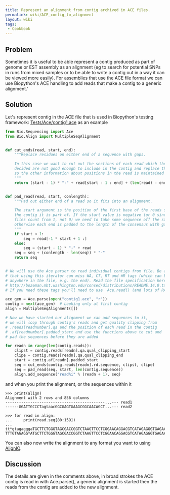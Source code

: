```yaml
---
title: Represent an alignment from contig archived in ACE files.
permalink: wiki/ACE_contig_to_alignment
layout: wiki
tags:
 - Cookbook
---
```


Problem
-------

Sometimes it is useful to be able represent a contig produced as part of
genome or EST assembly as an alignment (eg to search for potential SNPs
in runs from mixed samples or to be able to write a contig out in a way
it can be viewed more easily). For assemblies that use the ACE file
format we can use Biopython's ACE handling to add reads that make a
contig to a generic alignment.'

Solution
--------

Let's represent contig in the ACE file that is used in Biopython's
testing framework:
[Tests/Ace/contig1.ace](https://github.com/biopython/biopython/blob/master/Tests/Ace/contig1.ace)
as an example

``` python
from Bio.Sequencing import Ace
from Bio.Align import MultipleSeqAlignment


def cut_ends(read, start, end):
    """Replace residues on either end of a sequence with gaps.

    In this case we want to cut out the sections of each read which the assembler has
    decided are not good enough to include in the contig and replace them with gaps
    so the other information about positions in the read is maintained
    """
    return (start - 1) * "-" + read[start - 1 : end] + (len(read) - end) * "-"


def pad_read(read, start, conlength):
    """Pad out either end of a read so it fits into an alignment.

    The start argument is the position of the first base of the reads sequence in
    the contig it is part of. If the start value is negative (or 0 since ACE
    files count from 1, not 0) we need to take some sequence off the start
    otherwise each end is padded to the length of the consensus with gaps.
    """
    if start < 1:
        seq = read[-1 * start + 1 :]
    else:
        seq = (start - 1) * "-" + read
    seq = seq + (conlength - len(seq)) * "-"
    return seq


# We will use the Ace parser to read individual contigs from file. Be aware
# that using this iterator can miss WA, CT, RT and WR tags (which can be
# anywhere in the file, e.g. the end). Read the file specification here:
# http://bozeman.mbt.washington.edu/consed/distributions/README.14.0.txt
# If you need these tags you'll need to use  Ace.read() (and lots of RAM).

ace_gen = Ace.parse(open("contig1.ace", "r"))
contig = next(ace_gen)  # Looking only at first contig
align = MultipleSeqAlignment([])

# Now we have started our alignment we can add sequences to it,
# we will loop through contig's reads and get quality clipping from
# .reads[readnumber].qa and the position of each read in the contig
# .af[readnumber].padded_start and use the functions above to cut and
# pad the sequences before they are added

for readn in range(len(contig.reads)):
    clipst = contig.reads[readn].qa.qual_clipping_start
    clipe = contig.reads[readn].qa.qual_clipping_end
    start = contig.af[readn].padded_start
    seq = cut_ends(contig.reads[readn].rd.sequence, clipst, clipe)
    seq = pad_read(seq, start, len(contig.sequence))
    align.add_sequence("read%i" % (readn + 1), seq)
```

and when you print the alignment, or the sequences within it

``` pycon
>>> print(align)
Alignment with 2 rows and 856 columns
--------------------------------------------...--- read1
------GGATTGCCCTagtaacGGCGAGTGAAGCGGCAACAGCT...--- read2

>>> for read in align:
...     print(read.seq[80:159])
...
tt*gtagagggaTGCTTCTGGGTAGCGACCGGTCTAAGTTCCTCGGAACAGGACGTCATAGAGGGTGAGAATCCCGTAT
TTTGTAGAGG*ATGCTTCTGGGTAGCGACCGGTCTAAGTTCCTCGGAACAGGACGTCATAGAGGGTGAGAATCCCGTAT
```

You can also now write the alignment to any format you want to using
[AlignIO](AlignIO "wikilink").

Discussion
----------

The details are given in the comments above, in broad strokes the ACE
contig is read in with Ace.parse(), a generic alignment is started then
the reads from the contig are added to the new alignment.
